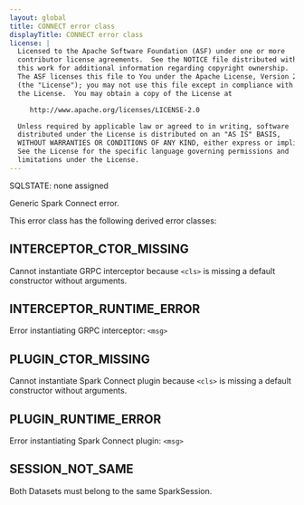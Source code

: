```yaml
---
layout: global
title: CONNECT error class
displayTitle: CONNECT error class
license: |
  Licensed to the Apache Software Foundation (ASF) under one or more
  contributor license agreements.  See the NOTICE file distributed with
  this work for additional information regarding copyright ownership.
  The ASF licenses this file to You under the Apache License, Version 2.0
  (the "License"); you may not use this file except in compliance with
  the License.  You may obtain a copy of the License at

     http://www.apache.org/licenses/LICENSE-2.0

  Unless required by applicable law or agreed to in writing, software
  distributed under the License is distributed on an "AS IS" BASIS,
  WITHOUT WARRANTIES OR CONDITIONS OF ANY KIND, either express or implied.
  See the License for the specific language governing permissions and
  limitations under the License.
---
```


SQLSTATE: none assigned

Generic Spark Connect error.

This error class has the following derived error classes:

## INTERCEPTOR_CTOR_MISSING

Cannot instantiate GRPC interceptor because `<cls>` is missing a default constructor without arguments.

## INTERCEPTOR_RUNTIME_ERROR

Error instantiating GRPC interceptor: `<msg>`

## PLUGIN_CTOR_MISSING

Cannot instantiate Spark Connect plugin because `<cls>` is missing a default constructor without arguments.

## PLUGIN_RUNTIME_ERROR

Error instantiating Spark Connect plugin: `<msg>`

## SESSION_NOT_SAME

Both Datasets must belong to the same SparkSession.


